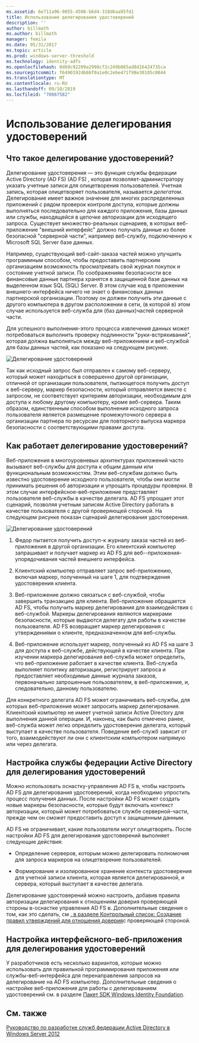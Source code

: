 ```yaml
---
ms.assetid: 6e711a96-9055-4508-b6d4-318d6aa95fd1
title: Использование делегирования удостоверений
description: ''
author: billmath
ms.author: billmath
manager: femila
ms.date: 05/31/2017
ms.topic: article
ms.prod: windows-server-threshold
ms.technology: identity-adfs
ms.openlocfilehash: 0d69c92209a2998cf2c249b865ad8d16424735ca
ms.sourcegitcommit: f6490192d686f0a1e0c2ebe471f98e30105c0844
ms.translationtype: MT
ms.contentlocale: ru-RU
ms.lasthandoff: 09/10/2019
ms.locfileid: "70867582"
---
```

# <a name="when-to-use-identity-delegation"></a>Использование делегирования удостоверений
  
## <a name="what-is-identity-delegation"></a>Что такое делегирование удостоверений?  
Делегирование удостоверения — это функция службы федерации Active Directory (AD FS) \(AD FS\) , которая позволяет\-администратору указать учетные записи для олицетворения пользователей. Учетная запись, которая олицетворяет пользователя, называется *делегатом*. Делегирование имеет важное значение для многих распределенных приложений с рядом проверок контроля доступа, которые должны выполняться последовательно для каждого приложения, базы данных или службы, находящейся в цепочке авторизации для исходящего запроса. Существует множество\-реальных сценариев, в которых веб-приложение "внешний интерфейс" должно получать данные из более безопасной "серверной части", например веб-службу, подключенную к Microsoft SQL Server базе данных.  
  
Например, существующий веб-сайт\-заказа частей можно улучшить программным способом, чтобы предоставить партнерским организациям возможность просматривать свой журнал покупок и состояние учетной записи. По соображениям безопасности все финансовые данные партнера хранятся в защищенной базе данных на выделенном язык SQL \(SQL\) Server. В этом случае код в приложении внешнего\-интерфейса ничего не знает о финансовых данных партнерской организации. Поэтому он должен получить эти данные с другого компьютера в другом расположении в сети, \(в которой в\) этом случае используется веб-служба для \(баз данных\)частей серверной части.  
  
Для успешного выполнения\-этого процесса извлечения данных может потребоваться выполнить проверку подлинности "руки\-встряхиваний", которая должна выполняться между веб-приложением и веб-службой для базы данных частей, как показано на следующем рисунке.  
  
![Делегирование удостоверений](media/adfs2_identitydelegationconcept.gif)  
  
Так как исходный запрос был отправлен к самому веб-серверу, который может находиться в совершенно другой организации, отличной от организации пользователя, пытающегося получить доступ к веб-серверу, маркер безопасности, который отправляется вместе с запросом, не соответствует критериям авторизации, необходимым для доступа к любому другому компьютеру, кроме веб-сервера. Таким образом, единственным способом выполнения исходного запроса пользователя является размещение промежуточного сервера в организации партнера по ресурсам для повторного выпуска маркера безопасности с соответствующими правами доступа.  
  
## <a name="how-does-identity-delegation-work"></a>Как работает делегирование удостоверений?  
Веб-приложения в многоуровневых архитектурах приложений часто вызывают веб-службы для доступа к общим данным или функциональным возможностям. Этим веб-службам должно быть известно удостоверение исходного пользователя, чтобы они могли принимать решения об авторизации и упрощать процедуры проверки. В этом случае интерфейсное\-веб-приложение представляет пользователя веб-службы в качестве делегата. AD FS упрощает этот сценарий, позволяя учетным записям Active Directory работать в качестве пользователя с другой проверяющей стороной. На следующем рисунке показан сценарий делегирования удостоверения.  
  
![Делегирование удостоверений](media/adfs2_identitydelegationsteps.gif)  
  
1.  Федор пытается получить доступ\-к журналу заказа частей из веб-приложения в другой организации. Его клиентский компьютер запрашивает и получает маркер из AD FS для веб\--приложения\-упорядочивания частей внешнего интерфейса.  
  
2.  Клиентский компьютер отправляет запрос веб-приложению, включая маркер, полученный на шаге 1, для подтверждения удостоверения клиента.  
  
3.  Веб-приложение должно связаться с веб-службой, чтобы завершить транзакцию для клиента. Веб-приложение обращается AD FS, чтобы получить маркер делегирования для взаимодействия с веб-службой. Маркеры делегирования являются маркерами безопасности, которые выдаются делегату для работы в качестве пользователя. AD FS возвращает маркер делегирования с утверждениями о клиенте, предназначенном для веб-службы.  
  
4.  Веб-приложение использует маркер, полученный из AD FS на шаге 3 для доступа к веб-службе, действующей в качестве клиента. При изучении маркера делегирования веб-служба может определить, что веб-приложение работает в качестве клиента. Веб-служба выполняет политику авторизации, регистрирует запроса и предоставляет необходимые данные журнала заказов, первоначально запрошенные пользователем, в веб-приложение, и, следовательно, данному пользователю.  
  
Для конкретного делегата AD FS может ограничивать веб-службы, для которых веб-приложение может запросить маркер делегирования. Клиентский компьютер не имеет учетной записи Active Directory для выполнения данной операции. И, наконец, как было отмечено ранее, веб-служба может легко определить удостоверение делегата, который выступает в качестве пользователя. Поведение веб-служб зависит от того, взаимодействуют ли они с клиентским компьютером напрямую или через делегата.  
  
## <a name="configuring-ad-fs-for-identity-delegation"></a>Настройка службы федерации Active Directory для делегирования удостоверений  
Можно использовать оснастку\-управления AD FS в, чтобы настроить AD FS для делегирования удостоверений, когда необходимо упростить процесс получения данных. После настройки AD FS может создать новые маркеры безопасности, которые будут включать контекст авторизации, который может потребоваться службе серверной\-части, прежде чем он сможет предоставить доступ к защищенным данным.  
  
AD FS не ограничивает, какие пользователи могут олицетворять. После настройки AD FS для делегирования удостоверений выполняет следующие действия:  
  
-   Определение серверов, которым можно делегировать полномочия для запроса маркеров на олицетворение пользователей.  
  
-   Формирование и изолированное хранение контекста удостоверения для учетной записи клиента, которая является делегированной, и сервера, который выступает в качестве делегата.  
  
Делегирование удостоверений можно настроить, добавив правила авторизации делегирования к отношениям доверия проверяющей стороны в\-оснастке управления AD FS в. Дополнительные сведения о том, как это сделать, см [. в разделе Контрольный список: Создание правил утверждений для отношения доверия](../../ad-fs/deployment/Checklist--Creating-Claim-Rules-for-a-Relying-Party-Trust.md)с проверяющей стороной.  
  
## <a name="configuring-the-front-end-web-application-for-identity-delegation"></a>Настройка интерфейсного\-веб-приложения для делегирования удостоверений  
У разработчиков есть несколько вариантов, которые можно использовать для правильной программирования приложения или службы\-веб-интерфейса для перенаправления запросов на делегирование на AD FS компьютер. Дополнительные сведения о настройке веб-приложения для работы с делегированием удостоверений см. в разделе [Пакет SDK Windows Identity Foundation](https://go.microsoft.com/fwlink/?LinkId=122266).  
  
## <a name="see-also"></a>См. также
[Руководство по разработке служб федерации Active Directory в Windows Server 2012](AD-FS-Design-Guide-in-Windows-Server-2012.md)
